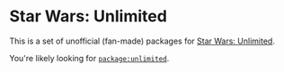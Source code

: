 # Star Wars: Unlimited

This is a set of unofficial (fan-made) packages for [Star Wars: Unlimited][swu].

You're likely looking for [`package:unlimited`](packages/unlimited/).

[swu]: https://starwarsunlimited.com/
